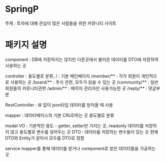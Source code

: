 # SpringP
주제 : 
투자에 대해 관심이 많은 사람들을 위한 커뮤니티 사이트

패키지 설명
======================================================================================================================================================
component 
: DB에 저장하지는 않지만 다른곳에서 불러온 데이터를 DTO에 저장하여 사용하는 곳


controller 
: 용도별로 분류, 
/ : 기본 메인페이지
/member/** : 각각 회원이 개인적으로 사용하는 곳
/board/** : 주식 관련, 모두가 읽을 수 있는 곳
/community/** : 일반 회원들의 커뮤니티관련
/admin/** : 페이지 관리자만 사용가능한 곳
/reply/** : 댓글부분

RestController : 뷰 없이 json타입 데이터를 받아올 때 사용


mapper 
: 데이터베이스의 기본 CRUD하는 곳
용도별로 분류


model
VO 
: 기본적인 용도 - getter, setter만 가지는 곳, readonly
데이터를 저장하지 않고 용도별로 변수를 넣어두는 곳
DTO 
: 데이터를 저장하는 변수들이 있는 곳
현재 DTO와 Entity가 같아서 모두를 DTO로 정함


service
mapper를 통해 데이터를 받거나 component로 받은 데이터들을 가공하는 곳
















